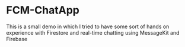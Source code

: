 # FCM-ChatApp
This is a small demo in which I tried to have some sort of hands on experience with Firestore and real-time chatting using MessageKit and Firebase
